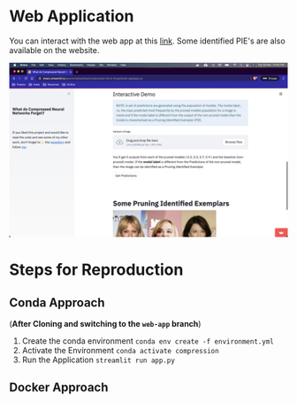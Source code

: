 # Web Application

You can interact with the web app at this [link](https://share.streamlit.io/sauravmaheshkar/compressed-dnns-forget/web-app/app.py). Some identified PIE's are also available on the website.

![Banner Image](https://github.com/SauravMaheshkar/Compressed-DNNs-Forget/blob/web-app/App-Image.png)

# Steps for Reproduction

## Conda Approach

(**After Cloning and switching to the `web-app` branch**)

1. Create the conda environment `conda env create -f environment.yml`
2. Activate the Environment `conda activate compression`
3. Run the Application `streamlit run app.py`

## Docker Approach
